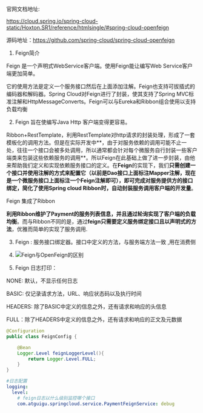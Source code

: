 官网文档地址:

https://cloud.spring.io/spring-cloud-static/Hoxton.SR1/reference/htmlsingle/#spring-cloud-openfeign

源码地址：https://github.com/spring-cloud/spring-cloud-openfeign

1. Feign简介 

Feign 是一个声明式WebService客户端。使用Feign能让编写Web Service客户端更加简单。

它的使用方法是定义一个服务接口然后在上面添加注解。Feign也支持可拔插式的编码器和解码器。Spring Cloud对Feign进行了封装，使其支持了Spring MVC标准注解和HttpMessageConverts。Feign可以与Eureka和Ribbon组合使用以支持负载均衡

2. Feign 旨在使编写Java Http 客户端变得更容易。

Ribbon+RestTemplate，利用RestTemplate对http请求的封装处理，形成了一套模板化的调用方法。但是在实际开发中**，由于对服务依赖的调用可能不止一处，往往一个接口会被多处调用，所以通常都会针对每个微服务自行封装一些客户端类来包装这些依赖服务的调用**。所以Feign在此基础上做了进一步封装，由他来帮助我们定义和实现依赖服务接口的定义。在**Feign**的实现下，我们**只需创建一个接口并使用注解的方式来配置它（以前是Dao接口上面标注Mapper注解，现在是一个微服务接口上面标注一个Feign注解即可），即可完成对服务提供方的接口绑定，简化了使用Spring cloud Ribbon时，自动封装服务调用客户端的开发量**。

Feign 集成了Ribbon 

**利用Ribbon维护了Payment的服务列表信息，并且通过轮询实现了客户端的负载均衡**。而与Ribbon不同的是，通过**feign只需要定义服务绑定接口且以声明式的方法**，优雅而简单的实现了服务调用.



3. Feign :  服务接口绑定器。接口中定义的方法，与服务端方法一致 ,用在消费侧
4. ![Feign与OpenFeign的区别](F:\Project\SpringCloud\SpringCloud\cloud-consumer-feign-order80\Feign与OpenFeign的区别.png)



5.  Feign 日志打印：

   NONE: 默认，不显示任何日志

   BASIC: 仅记录请求方法，URL、响应状态码以及执行时间

   HEADERS: 除了BASIC中定义的信息之外，还有请求和响应的头信息

   FULL：除了HEADERS中定义的信息之外，还有请求和响应的正文及元数据

```java
@Configuration
public class FeignConfig {

    @Bean
    Logger.Level feignLoggerLevel(){
        return Logger.Level.FULL;
    }
}
```

```yml
#日志配置
logging:
  level:
    # feign日志以什么级别监控哪个接口
    com.atguigu.springcloud.service.PaymentFeignService: debug
```
